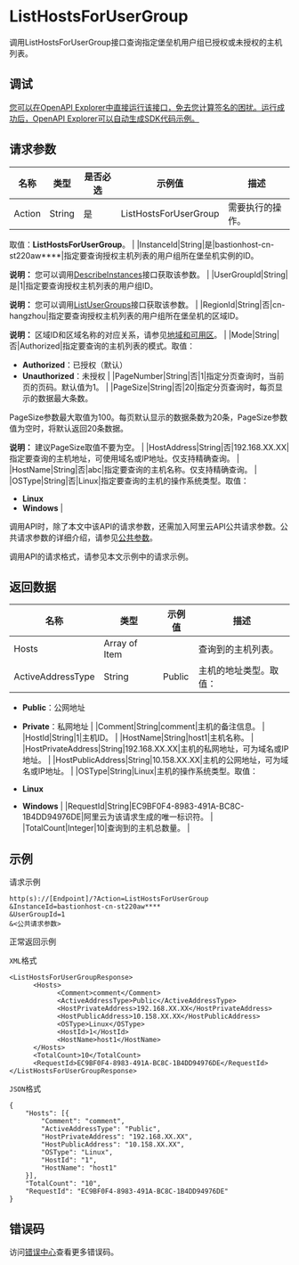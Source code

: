 # ListHostsForUserGroup

调用ListHostsForUserGroup接口查询指定堡垒机用户组已授权或未授权的主机列表。

## 调试

[您可以在OpenAPI Explorer中直接运行该接口，免去您计算签名的困扰。运行成功后，OpenAPI Explorer可以自动生成SDK代码示例。](https://api.aliyun.com/#product=Yundun-bastionhost&api=ListHostsForUserGroup&type=RPC&version=2019-12-09)

## 请求参数

|名称|类型|是否必选|示例值|描述|
|--|--|----|---|--|
|Action|String|是|ListHostsForUserGroup|需要执行的操作。

 取值：**ListHostsForUserGroup**。 |
|InstanceId|String|是|bastionhost-cn-st220aw\*\*\*\*|指定要查询授权主机列表的用户组所在堡垒机实例的ID。

 **说明：** 您可以调用[DescribeInstances](~~153281~~)接口获取该参数。 |
|UserGroupId|String|是|1|指定要查询授权主机列表的用户组ID。

 **说明：** 您可以调用[ListUserGroups](~~204509~~)接口获取该参数。 |
|RegionId|String|否|cn-hangzhou|指定要查询授权主机列表的用户组所在堡垒机的区域ID。

 **说明：** 区域ID和区域名称的对应关系，请参见[地域和可用区](~~40654~~)。 |
|Mode|String|否|Authorized|指定要查询的主机列表的模式。取值：

 -   **Authorized**：已授权（默认）
-   **Unauthorized**：未授权 |
|PageNumber|String|否|1|指定分页查询时，当前页的页码。默认值为1。 |
|PageSize|String|否|20|指定分页查询时，每页显示的数据最大条数。

 PageSize参数最大取值为100。每页默认显示的数据条数为20条，PageSize参数值为空时，将默认返回20条数据。

 **说明：** 建议PageSize取值不要为空。 |
|HostAddress|String|否|192.168.XX.XX|指定要查询的主机地址，可使用域名或IP地址。仅支持精确查询。 |
|HostName|String|否|abc|指定要查询的主机名称。仅支持精确查询。 |
|OSType|String|否|Linux|指定要查询的主机的操作系统类型。取值：

 -   **Linux**
-   **Windows** |

调用API时，除了本文中该API的请求参数，还需加入阿里云API公共请求参数。公共请求参数的详细介绍，请参见[公共参数](~~148139~~)。

调用API的请求格式，请参见本文示例中的请求示例。

## 返回数据

|名称|类型|示例值|描述|
|--|--|---|--|
|Hosts|Array of Item| |查询到的主机列表。 |
|ActiveAddressType|String|Public|主机的地址类型。取值：

 -   **Public**：公网地址
-   **Private**：私网地址 |
|Comment|String|comment|主机的备注信息。 |
|HostId|String|1|主机ID。 |
|HostName|String|host1|主机名称。 |
|HostPrivateAddress|String|192.168.XX.XX|主机的私网地址，可为域名或IP地址。 |
|HostPublicAddress|String|10.158.XX.XX|主机的公网地址，可为域名或IP地址。 |
|OSType|String|Linux|主机的操作系统类型。取值：

 -   **Linux**
-   **Windows** |
|RequestId|String|EC9BF0F4-8983-491A-BC8C-1B4DD94976DE|阿里云为该请求生成的唯一标识符。 |
|TotalCount|Integer|10|查询到的主机总数量。 |

## 示例

请求示例

```
http(s)://[Endpoint]/?Action=ListHostsForUserGroup
&InstanceId=bastionhost-cn-st220aw****
&UserGroupId=1
&<公共请求参数>
```

正常返回示例

`XML`格式

```
<ListHostsForUserGroupResponse>
      <Hosts>
            <Comment>comment</Comment>
            <ActiveAddressType>Public</ActiveAddressType>
            <HostPrivateAddress>192.168.XX.XX</HostPrivateAddress>
            <HostPublicAddress>10.158.XX.XX</HostPublicAddress>
            <OSType>Linux</OSType>
            <HostId>1</HostId>
            <HostName>host1</HostName>
      </Hosts>
      <TotalCount>10</TotalCount>
      <RequestId>EC9BF0F4-8983-491A-BC8C-1B4DD94976DE</RequestId>
</ListHostsForUserGroupResponse>
```

`JSON`格式

```
{
	"Hosts": [{
		"Comment": "comment",
		"ActiveAddressType": "Public",
		"HostPrivateAddress": "192.168.XX.XX",
		"HostPublicAddress": "10.158.XX.XX",
		"OSType": "Linux",
		"HostId": "1",
		"HostName": "host1"
	}],
	"TotalCount": "10",
	"RequestId": "EC9BF0F4-8983-491A-BC8C-1B4DD94976DE"
}
```

## 错误码

访问[错误中心](https://error-center.aliyun.com/status/product/Yundun-bastionhost)查看更多错误码。

